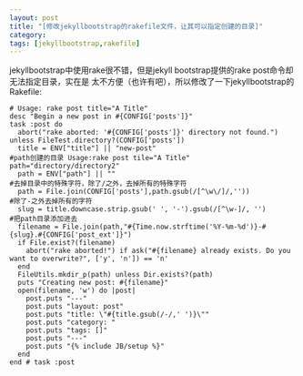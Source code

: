 ```yaml
---
layout: post
title: "[修改jekyllbootstrap的rakefile文件，让其可以指定创建的目录]"
category: 
tags: [jekyllbootstrap,rakefile]
---
```

jekyllbootstrap中使用rake很不错，但是jekyll bootstrap提供的rake post命令却无法指定目录，实在是
太不方便（也许有吧），所以修改了一下jekyllbootstrap的Rakefile:

    # Usage: rake post title="A Title"
    desc "Begin a new post in #{CONFIG['posts']}"
    task :post do
      abort("rake aborted: '#{CONFIG['posts']}' directory not found.") unless FileTest.directory?(CONFIG['posts'])
      title = ENV["title"] || "new-post"
    #path创建的目录 Usage:rake post tile="A Title" path="directory/directory2" 
      path = ENV["path"] || ""
    #去掉目录中的特殊字符，除了/之外，去掉所有的特殊字符
      path = File.join(CONFIG['posts'],path.gsub(/[^\w\/]/,''))
    #除了-之外去掉所有的字符
      slug = title.downcase.strip.gsub(' ', '-').gsub(/[^\w-]/, '')
    #把path目录添加进去
      filename = File.join(path,"#{Time.now.strftime('%Y-%m-%d')}-#{slug}.#{CONFIG['post_ext']}")
      if File.exist?(filename)
        abort("rake aborted!") if ask("#{filename} already exists. Do you want to overwrite?", ['y', 'n']) == 'n'
      end
      FileUtils.mkdir_p(path) unless Dir.exists?(path)
      puts "Creating new post: #{filename}"
      open(filename, 'w') do |post|
        post.puts "---"
        post.puts "layout: post"
        post.puts "title: \"#{title.gsub(/-/,' ')}\""
        post.puts "category: "
        post.puts "tags: []"
        post.puts "---"
        post.puts "{% include JB/setup %}"
      end
    end # task :post

